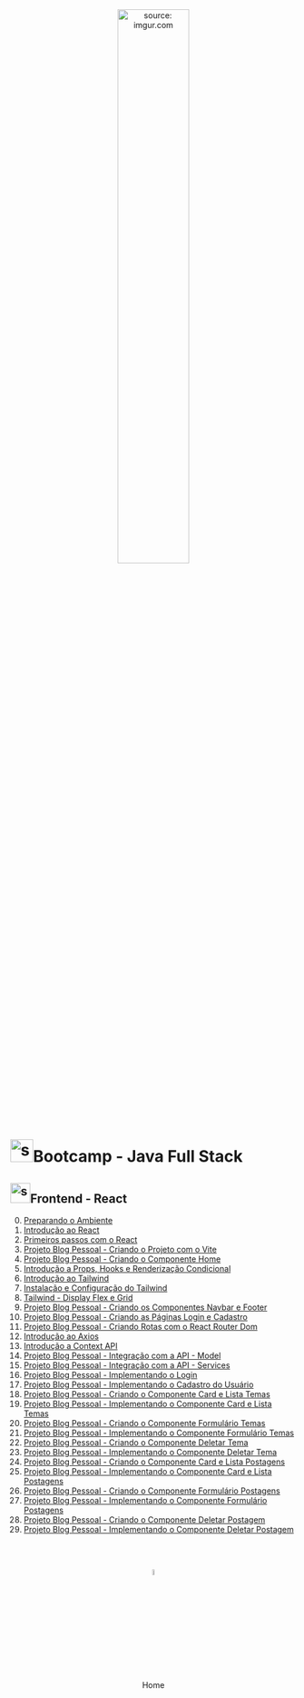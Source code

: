 <div align="center">
    <img src="https://i.imgur.com/AzshGmS.png" title="source: imgur.com" width="50%"/> 
</div>
<h1><img src="https://i.imgur.com/JSfXyzm.png" title="source: imgur.com" width="40px"/>Bootcamp - Java Full Stack </h1>

<h2><img src="https://i.imgur.com/H9wEgsJ.png" title="source: imgur.com" width="35px"/>Frontend - React</h2>



0. <a href="00.md" >Preparando o Ambiente</a>
1. <a href="01.md" >Introdução ao React</a>
2. <a href="02.md" >Primeiros passos com o React</a>
3. <a href="03.md">Projeto Blog Pessoal - Criando o Projeto com o Vite</a>
4. <a href="04.md">Projeto Blog Pessoal - Criando o Componente Home</a>
5. <a href="05.md">Introdução a Props, Hooks e Renderização Condicional</a>
6. <a href="06.md">Introdução ao Tailwind</a>
7. <a href="07.md">Instalação e Configuração do Tailwind</a>
8. <a href="08.md">Tailwind - Display Flex e Grid</a>
9. <a href="09.md">Projeto Blog Pessoal - Criando os Componentes Navbar e Footer</a>
10. <a href="10.md">Projeto Blog Pessoal - Criando as Páginas Login e Cadastro</a>
11. <a href="11.md">Projeto Blog Pessoal - Criando Rotas com o React Router Dom</a>
12. <a href="12.md">Introdução ao Axios</a>
13. <a href="13.md">Introdução a Context API</a>
14. <a href="14.md">Projeto Blog Pessoal - Integração com a API - Model</a>
15. <a href="15.md">Projeto Blog Pessoal - Integração com a API - Services</a>
16. <a href="16.md">Projeto Blog Pessoal - Implementando o Login</a>
17. <a href="17.md">Projeto Blog Pessoal - Implementando o Cadastro do Usuário</a>
18. <a href="18.md" >Projeto Blog Pessoal - Criando o Componente Card e Lista Temas</a>
19. <a href="19.md" >Projeto Blog Pessoal - Implementando o Componente Card e Lista Temas</a>
20. <a href="20.md" >Projeto Blog Pessoal - Criando o Componente Formulário Temas</a>
21. <a href="21.md" >Projeto Blog Pessoal - Implementando o Componente Formulário Temas</a>
22. <a href="22.md">Projeto Blog Pessoal - Criando o Componente Deletar Tema</a>
23. <a href="23.md">Projeto Blog Pessoal - Implementando o Componente Deletar Tema</a>
24. <a href="24.md" >Projeto Blog Pessoal - Criando o Componente Card e Lista Postagens</a>
25. <a href="25.md" >Projeto Blog Pessoal - Implementando o Componente Card e Lista Postagens</a>
26. <a href="26.md" >Projeto Blog Pessoal - Criando o Componente Formulário Postagens</a>
27. <a href="27.md" >Projeto Blog Pessoal - Implementando o Componente Formulário Postagens</a>
28. <a href="28.md">Projeto Blog Pessoal - Criando o Componente Deletar Postagem</a>
29. <a href="29.md">Projeto Blog Pessoal - Implementando o Componente Deletar Postagem</a>

<br /><br />
	

<div align="center"><a href="../README.md"><img src="https://i.imgur.com/kfHCxif.png" title="source: imgur.com" width="5%"/></a></div>
<div align="center">Home</div>
